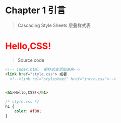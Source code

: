 # Chapter 1 引言

> Cascading Style Sheets 层叠样式表

<h1 style="color:#f00;">Hello,CSS!</h1>

> Source code

```html
<!-- index.html  把样式表添加进来-->
<link href="style.css"> 或者
  <!--<link rel="stylesheet" href="intro.css">-->
  

<h1>Hello,CSS!</h1>
```

```css
/* style.css */
h1 {
    color: #f00;
}
```